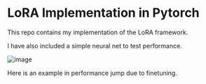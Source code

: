 # LoRA Implementation in Pytorch

This repo contains my implementation of the LoRA framework.

I have also included a simple neural net to test performance.

![image](https://github.com/user-attachments/assets/c3f26da7-a004-4072-aba4-3f0c07d9de16)

Here is an example in performance jump due to finetuning.
